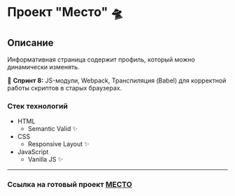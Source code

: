 # Проект "Место" 🛸

## Описание
Информативная страница содержит профиль, который можно динамически изменять.

🎯 **Спринт 8:** JS-модули, Webpack, Транспиляция (Babel) для корректной работы скриптов в старых браузерах.

### Стек технологий
* HTML
  * Semantic Valid ✨
* CSS
  * Responsive Layout ✨
* JavaScript
  * Vanilla JS ✨
---
### Ссылка на готовый проект [МЕСТО](https://whodef.github.io/mesto-main/)

